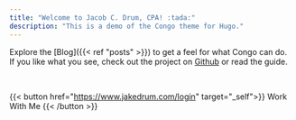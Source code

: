 ```yaml
---
title: "Welcome to Jacob C. Drum, CPA! :tada:"
description: "This is a demo of the Congo theme for Hugo."
---
```





Explore the [Blog]({{< ref "posts" >}}) to get a feel for what Congo can do. If you like what you see, check out the project on [Github](https://github.com/jpanther/congo) or read the guide.

<br>

{{< button href="https://www.jakedrum.com/login" target="_self">}}
Work With Me
{{< /button >}}

